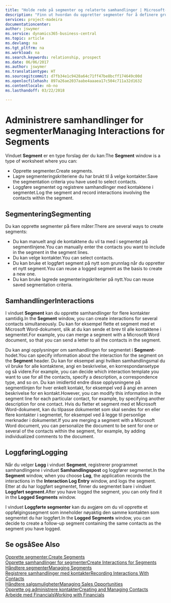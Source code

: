 ```yaml
---
title: "Holde rede på segmenter og relaterte samhandlinger | Microsoft-dokumentasjon"
description: "Finn ut hvordan du oppretter segmenter for å definere grupper med kontakter og angi samhandlinger for segmenter."
services: project-madeira
documentationcenter: 
author: jswymer
ms.service: dynamics365-business-central
ms.topic: article
ms.devlang: na
ms.tgt_pltfrm: na
ms.workload: na
ms.search.keywords: relationship, prospect
ms.date: 06/06/2017
ms.author: jswymer
ms.translationtype: HT
ms.sourcegitcommit: d7fb34e1c9428a64c71ff47be8bcff174649c00d
ms.openlocfilehash: 897a26ae2037aabe4aaaea17c504c711a32d1632
ms.contentlocale: nb-no
ms.lasthandoff: 03/22/2018

---
```

# <a name="managing-interactions-for-segments"></a><span data-ttu-id="8bc92-103">Administrere samhandlinger for segmenter</span><span class="sxs-lookup"><span data-stu-id="8bc92-103">Managing Interactions for Segments</span></span>
<span data-ttu-id="8bc92-104">Vinduet **Segment** er en type forslag der du kan:</span><span class="sxs-lookup"><span data-stu-id="8bc92-104">The **Segment** window is a type of worksheet where you can:</span></span>

* <span data-ttu-id="8bc92-105">Opprette segmenter.</span><span class="sxs-lookup"><span data-stu-id="8bc92-105">Create segments.</span></span>
* <span data-ttu-id="8bc92-106">Lagre segmenteringskriteriene du har brukt til å velge kontakter.</span><span class="sxs-lookup"><span data-stu-id="8bc92-106">Save the segmentation criteria you have used to select contacts.</span></span>
* <span data-ttu-id="8bc92-107">Loggføre segmentet og registrere samhandlinger med kontaktene i segmentet.</span><span class="sxs-lookup"><span data-stu-id="8bc92-107">Log the segment and record interactions involving the contacts within the segment.</span></span>

## <a name="segmenting"></a><span data-ttu-id="8bc92-108">Segmentering</span><span class="sxs-lookup"><span data-stu-id="8bc92-108">Segmenting</span></span>
<span data-ttu-id="8bc92-109">Du kan opprette segmenter på flere måter:</span><span class="sxs-lookup"><span data-stu-id="8bc92-109">There are several ways to create segments:</span></span>

* <span data-ttu-id="8bc92-110">Du kan manuelt angi de kontaktene du vil ta med i segmentet på segmentlinjene.</span><span class="sxs-lookup"><span data-stu-id="8bc92-110">You can manually enter the contacts you want to include in the segment in the segment lines.</span></span>
* <span data-ttu-id="8bc92-111">Du kan velge kontakter.</span><span class="sxs-lookup"><span data-stu-id="8bc92-111">You can select contacts.</span></span>
* <span data-ttu-id="8bc92-112">Du kan bruke et loggført segment på nytt som grunnlag når du oppretter et nytt segment.</span><span class="sxs-lookup"><span data-stu-id="8bc92-112">You can reuse a logged segment as the basis to create a new one.</span></span>
* <span data-ttu-id="8bc92-113">Du kan bruke lagrede segmenteringskriterier på nytt.</span><span class="sxs-lookup"><span data-stu-id="8bc92-113">You can reuse saved segmentation criteria.</span></span>

## <a name="interactions"></a><span data-ttu-id="8bc92-114">Samhandlinger</span><span class="sxs-lookup"><span data-stu-id="8bc92-114">Interactions</span></span>
<span data-ttu-id="8bc92-115">I vinduet **Segment** kan du opprette samhandlinger for flere kontakter samtidig.</span><span class="sxs-lookup"><span data-stu-id="8bc92-115">In the **Segment** window, you can create interactions for several contacts simultaneously.</span></span> <span data-ttu-id="8bc92-116">Du kan for eksempel flette et segment med et Microsoft Word-dokument, slik at du kan sende et brev til alle kontaktene i segmentet.</span><span class="sxs-lookup"><span data-stu-id="8bc92-116">For example, you can merge a segment with a Microsoft Word document, so that you can send a letter to all the contacts in the segment.</span></span>

<span data-ttu-id="8bc92-117">Du kan angi opplysninger om samhandlingen for segmentet i **Segment**-hodet.</span><span class="sxs-lookup"><span data-stu-id="8bc92-117">You can specify information about the interaction for the segment on the **Segment** header.</span></span> <span data-ttu-id="8bc92-118">Du kan for eksempel angi hvilken samhandlingsmal du vil bruke for alle kontaktene, angi en beskrivelse, en korrespondansetype og så videre.</span><span class="sxs-lookup"><span data-stu-id="8bc92-118">For example, you can decide which interaction template you want to use for all the contacts, specify a description, a correspondence type, and so on.</span></span> <span data-ttu-id="8bc92-119">Du kan imidlertid endre disse opplysningene på segmentlinjen for hver enkelt kontakt, for eksempel ved å angi en annen beskrivelse for en kontakt.</span><span class="sxs-lookup"><span data-stu-id="8bc92-119">However, you can modify this information in the segment line for each particular contact, for example, by specifying another description for one contact.</span></span> <span data-ttu-id="8bc92-120">Hvis du fletter et segment med et Microsoft Word-dokument, kan du tilpasse dokumentet som skal sendes for en eller flere kontakter i segmentet, for eksempel ved å legge til personlige merknader i dokumentet.</span><span class="sxs-lookup"><span data-stu-id="8bc92-120">If you are merging a segment with a Microsoft Word document, you can personalize the document to be sent for one or several of the contacts within the segment, for example, by adding individualized comments to the document.</span></span>

## <a name="logging"></a><span data-ttu-id="8bc92-121">Loggføring</span><span class="sxs-lookup"><span data-stu-id="8bc92-121">Logging</span></span>
<span data-ttu-id="8bc92-122">Når du velger **Logg** i vinduet **Segment**, registrerer programmet samhandlingene i vinduet **Samhandlingspost** og loggfører segmentet.</span><span class="sxs-lookup"><span data-stu-id="8bc92-122">In the **Segment** window, when you choose **Log**, the application records the interactions in the **Interaction Log Entry** window, and logs the segment.</span></span> <span data-ttu-id="8bc92-123">Etter at du har loggført segmentet, finner du segmentet bare i vinduet **Loggført segment**.</span><span class="sxs-lookup"><span data-stu-id="8bc92-123">After you have logged the segment, you can only find it in the **Logged Segments** window.</span></span>

<span data-ttu-id="8bc92-124">I vinduet **Loggførte segmenter** kan du avgjøre om du vil opprette et oppfølgingssegment som inneholder nøyaktig den samme kontakten som segmentet du har loggført.</span><span class="sxs-lookup"><span data-stu-id="8bc92-124">In the **Logged Segments** window, you can decide to create a follow-up segment containing the same contacts as the segment you have logged.</span></span>

## <a name="see-also"></a><span data-ttu-id="8bc92-125">Se også</span><span class="sxs-lookup"><span data-stu-id="8bc92-125">See Also</span></span>
[<span data-ttu-id="8bc92-126">Opprette segmenter.</span><span class="sxs-lookup"><span data-stu-id="8bc92-126">Create Segments</span></span>](marketing-how-create-segment.md)  
[<span data-ttu-id="8bc92-127">Opprette samhandlinger for segmenter</span><span class="sxs-lookup"><span data-stu-id="8bc92-127">Create Interactions for Segments</span></span>](marketing-how-create-interactions.md)  
[<span data-ttu-id="8bc92-128">Håndtere segmenter</span><span class="sxs-lookup"><span data-stu-id="8bc92-128">Managing Segments</span></span>](marketing-segments.md)  
[<span data-ttu-id="8bc92-129">Registrere samhandlinger med kontakter</span><span class="sxs-lookup"><span data-stu-id="8bc92-129">Recording Interactions With Contacts</span></span>](marketing-interactions.md)  
[<span data-ttu-id="8bc92-130">Håndtere salgsmuligheter</span><span class="sxs-lookup"><span data-stu-id="8bc92-130">Managing Sales Opportunities</span></span>](marketing-manage-sales-opportunities.md)  
[<span data-ttu-id="8bc92-131">Opprette og administrere kontakter</span><span class="sxs-lookup"><span data-stu-id="8bc92-131">Creating and Managing Contacts</span></span>](marketing-contacts.md)  
[<span data-ttu-id="8bc92-132">Arbeide med Financials</span><span class="sxs-lookup"><span data-stu-id="8bc92-132">Working with Financials</span></span>](ui-work-product.md)


